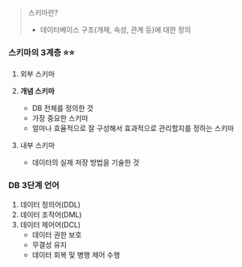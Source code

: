 
> 스키마란?
> - 데이터베이스 구조(개체, 속성, 관계 등)에 대한 정의

### 스키마의 3계층 ⭐⭐

1. 외부 스키마
2. **개념 스키마**
	- DB 전체를 정의한 것 
	- 가장 중요한 스키마
	- 얼마나 효율적으로 잘 구성해서 효과적으로 관리할지를 정하는 스키마
	  
3. 내부 스키마 
	- 데이터의 실제 저장 방법을 기술한 것 

### DB 3단계 언어

1. 데이터 정의어(DDL)
2. 데이터 조작어(DML)
3. 데이터 제어어(DCL)
	- 데이터 권한 보호
	- 무결성 유지
	- 데이터 회복 및 병행 제어 수행 



